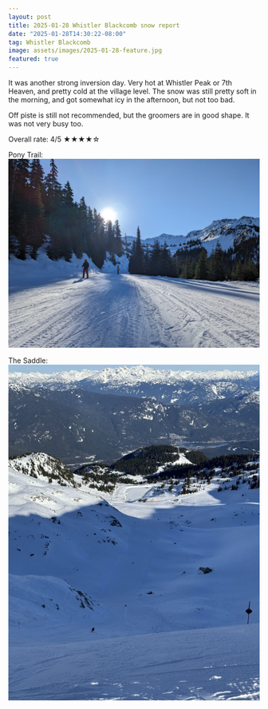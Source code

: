```yaml
---
layout: post
title: 2025-01-28 Whistler Blackcomb snow report
date: "2025-01-28T14:30:22-08:00"
tag: Whistler Blackcomb
image: assets/images/2025-01-28-feature.jpg
featured: true
---
```


It was another strong inversion day. Very hot at Whistler Peak or 7th Heaven, and pretty cold at the village level.
The snow was still pretty soft in the morning, and got somewhat icy in the afternoon, but not too bad.

Off piste is still not recommended, but the groomers are in good shape. It was not very busy too.

Overall rate: 4/5 ★★★★☆

Pony Trail:
![](/assets/images/2025-01-28-pony-trail.jpg)

The Saddle:
![](/assets/images/2025-01-28-the-saddle.jpg)
